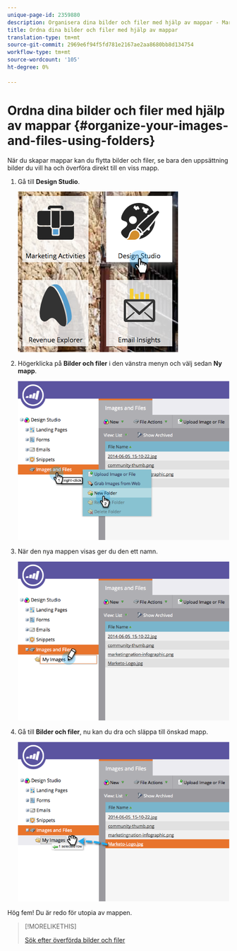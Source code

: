 ```yaml
---
unique-page-id: 2359880
description: Organisera dina bilder och filer med hjälp av mappar - Marketo Docs - Produktdokumentation
title: Ordna dina bilder och filer med hjälp av mappar
translation-type: tm+mt
source-git-commit: 2969e6f94f5fd781e2167ae2aa8680bb8d134754
workflow-type: tm+mt
source-wordcount: '105'
ht-degree: 0%

---
```



# Ordna dina bilder och filer med hjälp av mappar {#organize-your-images-and-files-using-folders}

När du skapar mappar kan du flytta bilder och filer, se bara den uppsättning bilder du vill ha och överföra direkt till en viss mapp.

1. Gå till **Design Studio**.

   ![](assets/designstudio-7.png)

1. Högerklicka på **Bilder och filer** i den vänstra menyn och välj sedan **Ny mapp**.

   ![](assets/image2014-9-16-11-3a25-3a45.png)

1. När den nya mappen visas ger du den ett namn.

   ![](assets/image2014-9-16-11-3a25-3a53.png)

1. Gå till **Bilder och filer**, nu kan du dra och släppa till önskad mapp.

   ![](assets/image2014-9-16-11-3a26-3a0.png)

Hög fem! Du är redo för utopia av mappen.

>[!MORELIKETHIS]
>
>[Sök efter överförda bilder och filer](/help/marketo/product-docs/demand-generation/images-and-files/search-uploaded-images-and-files.md)
